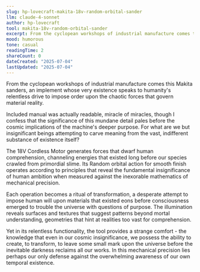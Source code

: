 ```yaml
---
slug: hp-lovecraft-makita-18v-random-orbital-sander
llm: claude-4-sonnet
author: hp-lovecraft
tool: makita-18v-random-orbital-sander
excerpt: From the cyclopean workshops of industrial manufacture comes this Makita sanders, an implement whose very existence speaks to humanity's relentless drive to impose order upon the chaotic forces that govern material reality.
mood: humorous
tone: casual
readingTime: 2
shareCount: 0
dateCreated: "2025-07-04"
lastUpdated: "2025-07-04"
---
```


From the cyclopean workshops of industrial manufacture comes this Makita sanders, an implement whose very existence speaks to humanity's relentless drive to impose order upon the chaotic forces that govern material reality.

Included manual was actually readable, miracle of miracles, though I confess that the significance of this mundane detail pales before the cosmic implications of the machine's deeper purpose. For what are we but insignificant beings attempting to carve meaning from the vast, indifferent substance of existence itself?

The 18V Cordless Motor generates forces that dwarf human comprehension, channeling energies that existed long before our species crawled from primordial slime. Its Random orbital action for smooth finish operates according to principles that reveal the fundamental insignificance of human ambition when measured against the inexorable mathematics of mechanical precision.

Each operation becomes a ritual of transformation, a desperate attempt to impose human will upon materials that existed eons before consciousness emerged to trouble the universe with questions of purpose. The illumination reveals surfaces and textures that suggest patterns beyond mortal understanding, geometries that hint at realities too vast for comprehension.

Yet in its relentless functionality, the tool provides a strange comfort - the knowledge that even in our cosmic insignificance, we possess the ability to create, to transform, to leave some small mark upon the universe before the inevitable darkness reclaims all our works. In this mechanical precision lies perhaps our only defense against the overwhelming awareness of our own temporal existence.
